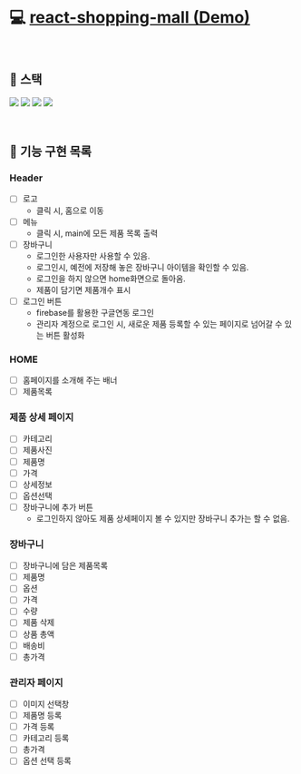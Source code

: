 # :computer: [react-shopping-mall (Demo)]()

<br/>

## :wrench: 스택

<img src="https://img.shields.io/badge/React-61DAFB?style=flat-round&logo=React&logoColor=gray" /> <img src="https://img.shields.io/badge/React Router-CA4245?style=flat-round&logo=ReactRouter&logoColor=white"/> <img src="https://img.shields.io/badge/Firebase-FFCA28?style=flat-round&logo=Firebase&logoColor=white"/> <img src="https://img.shields.io/badge/Tailwind-06B6D4?style=flat-round&logo=TailwindCSS&logoColor=white"/>

<br/>

## :pushpin: 기능 구현 목록

### Header

- [ ] 로고
  - 클릭 시, 홈으로 이동
- [ ] 메뉴
  - 클릭 시, main에 모든 제품 목록 출력
- [ ] 장바구니
  - 로그인한 사용자만 사용할 수 있음.
  - 로그인시, 예전에 저장해 놓은 장바구니 아이템을 확인할 수 있음.
  - 로그인을 하지 않으면 home화면으로 돌아옴.
  - 제품이 담기면 제품개수 표시
- [ ] 로그인 버튼
  - firebase를 활용한 구글연동 로그인
  - 관리자 계정으로 로그인 시, 새로운 제품 등록할 수 있는 페이지로 넘어갈 수 있는 버튼 활성화

### HOME

- [ ] 홈페이지를 소개해 주는 배너
- [ ] 제품목록

### 제품 상세 페이지

- [ ] 카테고리
- [ ] 제품사진
- [ ] 제품명
- [ ] 가격
- [ ] 상세정보
- [ ] 옵션선택
- [ ] 장바구니에 추가 버튼
  - 로그인하지 않아도 제품 상세페이지 볼 수 있지만 장바구니 추가는 할 수 없음.

### 장바구니

- [ ] 장바구니에 담은 제품목록
- [ ] 제품명
- [ ] 옵션
- [ ] 가격
- [ ] 수량
- [ ] 제품 삭제
- [ ] 상품 총액
- [ ] 배송비
- [ ] 총가격

### 관리자 페이지

- [ ] 이미지 선택창
- [ ] 제품명 등록
- [ ] 가격 등록
- [ ] 카테고리 등록
- [ ] 총가격
- [ ] 옵션 선택 등록
